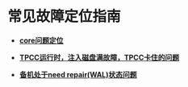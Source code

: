 # 常见故障定位指南<a name="ZH-CN_TOPIC_0244850160"></a>

-   **[core问题定位](core问题定位.md)**  

-   **[TPCC运行时，注入磁盘满故障，TPCC卡住的问题](TPCC运行时-注入磁盘满故障-TPCC卡住的问题.md)**  

-   **[备机处于need repair\(WAL\)状态问题](备机处于need-repair(WAL)状态问题.md)**  


